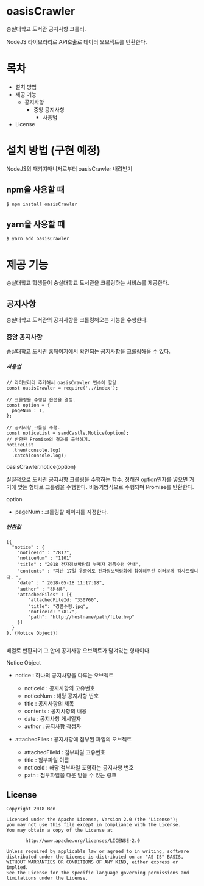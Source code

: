 ﻿# oasisCrawler 

숭실대학교 도서관 공지사항 크롤러. 

NodeJS 라이브러리로 API호출로 데이터 오브젝트를 반환한다. 

 

# 목차 

- 설치 방법 
- 제공 기능 
  - 공지사항 
    - 중앙 공지사항 
      - 사용법 
- License 

 

# 설치 방법 (구현 예정)

NodeJS의 패키지매니저로부터 oasisCrawler 내려받기 

## npm을 사용할 때 

``` 
$ npm install oasisCrawler
```

## yarn을 사용할 때 

``` 
$ yarn add oasisCrawler
```

 

# 제공 기능 

숭실대학교 학생들이 숭실대학교 도서관을 크롤링하는 서비스를 제공한다. 

 

## 공지사항 

숭실대학교 도서관의 공지사항을 크롤링해오는 기능을 수행한다. 

### 중앙 공지사항 

숭실대학교 도서관 홈페이지에서 확인되는 공지사항을 크롤링해올 수 있다. 

##### 사용법 

``` 
// 라이브러리 추가해서 oasisCrawler 변수에 할당. 
const oasisCrawler = require('../index'); 
 
// 크롤링을 수행할 옵션을 결정. 
const option = { 
  pageNum : 1, 
}; 
 
// 공지사항 크롤링 수행. 
const noticeList = sandCastle.Notice(option); 
// 반환된 Promise의 결과를 출력하기. 
noticeList 
  .then(console.log) 
  .catch(console.log); 
```

oasisCrawler.notice(option) 

실질적으로 도서관 공지사항 크롤링을 수행하는 함수. 정해진 option인자를 넣으면 거기에 맞는 형태로 크롤링을 수행한다. 비동기방식으로 수행되며 Promise를 반환한다. 

 

option  

- pageNum : 크롤링할 페이지를 지정한다.  

 

##### 반환값 

``` 
[{ 
  "notice" : { 
    "noticeId" : "7817", 
    "noticeNum" : "1101" 
    "title" : "2018 전자정보박람회 부재자 경품수령 안내", 
    "contents" : "지난 17일 우중에도 전자정보박람회에 참여해주신 여러분께 감사드립니다. ", 
    "date" : " 2018-05-18 11:17:18", 
    "author" : "김나름", 
    "attachedFiles" : [{ 
        "attachedFileId: "330760", 
        "title": "경품수령.jpg", 
        "noticeId: "7817", 
        "path": "http://hostname/path/file.hwp" 
    }] 
  } 
}, {Notice Object}]   
 
```

배열로 반환되며 그 안에 공지사항 오브젝트가 담겨있는 형태이다. 

Notice Object 

- notice : 하나의 공지사항을 다루는 오브젝트 

  - noticeId : 공지사항의 고유번호 
  - noticeNum : 해당 공지사항 번호 
  - title : 공지사항의 제목 
  - contents : 공지사항의 내용 
  - date : 공지사항 게시일자 
  - author : 공지사항 작성자 
- attachedFiles : 공지사항에 첨부된 파일의 오브젝트 
  - attachedFileId : 첨부파일 고유번호 
  - title : 첨부파일 이름 
  - noticeId : 해당 첨부파일 포함하는 공지사항 번호 
  - path : 첨부파일을 다운 받을 수 있는 링크  

 

## License 

``` 
Copyright 2018 Ben 
 
Licensed under the Apache License, Version 2.0 (the "License"); 
you may not use this file except in compliance with the License. 
You may obtain a copy of the License at 
 
       http://www.apache.org/licenses/LICENSE-2.0 
 
Unless required by applicable law or agreed to in writing, software 
distributed under the License is distributed on an "AS IS" BASIS, 
WITHOUT WARRANTIES OR CONDITIONS OF ANY KIND, either express or implied. 
See the License for the specific language governing permissions and 
limitations under the License. 
```
